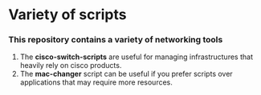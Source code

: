 # Variety of scripts

### This repository contains a variety of networking tools

1. The **cisco-switch-scripts** are useful for managing infrastructures that heavily rely on cisco products.
2. The **mac-changer** script can be useful if you prefer scripts over applications that may require more resources.
